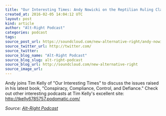 ```yaml
---
title: "Our Interesting Times: Andy Nowicki on the Reptilian Ruling Class, the Alt-Right, &amp; Cultural Marxism"
created_at: 2016-02-05 14:04:12 UTC
layout: post
kind: article
author: "Alt-Right Podcast"
categories: podcast
tags: 
source_post_url: https://soundcloud.com/new-alternative-right/andy-nowicki-on-the-reptilian-ruling-class-the-alt-right-and-cultural-marxism
source_twitter_url: http://twitter.com/
source_twitter: 
source_blog_name: "Alt-Right Podcast"
source_blog_slug: alt-right-podcast
source_blog_url: http://soundcloud.com/new-alternative-right
source_image_url: 
---
```

Andy joins Tim Kelly of "Our Interesting Times" to discuss the issues raised in his latest book, "Conspiracy, Compliance, Control, and Defiance." Check out other interesting podcasts at Tim Kelly's excellent site: http://tkelly6785757.podomatic.com/<div class="">
    <i>Source: <a href="http://soundcloud.com/new-alternative-right">Alt-Right Podcast</a></i>
</div>
